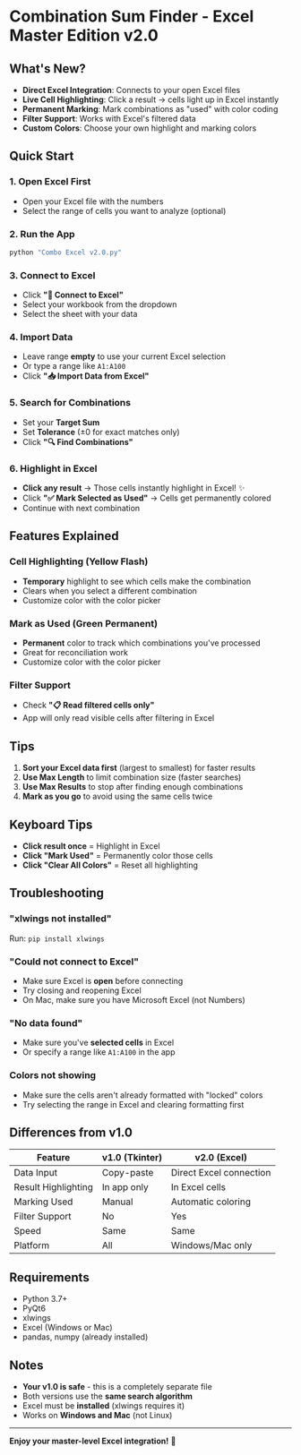# Combination Sum Finder - Excel Master Edition v2.0

## What's New?
- **Direct Excel Integration**: Connects to your open Excel files
- **Live Cell Highlighting**: Click a result → cells light up in Excel instantly
- **Permanent Marking**: Mark combinations as "used" with color coding
- **Filter Support**: Works with Excel's filtered data
- **Custom Colors**: Choose your own highlight and marking colors

## Quick Start

### 1. Open Excel First
- Open your Excel file with the numbers
- Select the range of cells you want to analyze (optional)

### 2. Run the App
```bash
python "Combo Excel v2.0.py"
```

### 3. Connect to Excel
- Click **"🔌 Connect to Excel"**
- Select your workbook from the dropdown
- Select the sheet with your data

### 4. Import Data
- Leave range **empty** to use your current Excel selection
- Or type a range like `A1:A100`
- Click **"📥 Import Data from Excel"**

### 5. Search for Combinations
- Set your **Target Sum**
- Set **Tolerance** (±0 for exact matches only)
- Click **"🔍 Find Combinations"**

### 6. Highlight in Excel
- **Click any result** → Those cells instantly highlight in Excel! ✨
- Click **"✅ Mark Selected as Used"** → Cells get permanently colored
- Continue with next combination

## Features Explained

### Cell Highlighting (Yellow Flash)
- **Temporary** highlight to see which cells make the combination
- Clears when you select a different combination
- Customize color with the color picker

### Mark as Used (Green Permanent)
- **Permanent** color to track which combinations you've processed
- Great for reconciliation work
- Customize color with the color picker

### Filter Support
- Check **"📋 Read filtered cells only"**
- App will only read visible cells after filtering in Excel

## Tips

1. **Sort your Excel data first** (largest to smallest) for faster results
2. **Use Max Length** to limit combination size (faster searches)
3. **Use Max Results** to stop after finding enough combinations
4. **Mark as you go** to avoid using the same cells twice

## Keyboard Tips

- **Click result once** = Highlight in Excel
- **Click "Mark Used"** = Permanently color those cells
- **Click "Clear All Colors"** = Reset all highlighting

## Troubleshooting

### "xlwings not installed"
Run: `pip install xlwings`

### "Could not connect to Excel"
- Make sure Excel is **open** before connecting
- Try closing and reopening Excel
- On Mac, make sure you have Microsoft Excel (not Numbers)

### "No data found"
- Make sure you've **selected cells** in Excel
- Or specify a range like `A1:A100` in the app

### Colors not showing
- Make sure the cells aren't already formatted with "locked" colors
- Try selecting the range in Excel and clearing formatting first

## Differences from v1.0

| Feature | v1.0 (Tkinter) | v2.0 (Excel) |
|---------|---------------|--------------|
| Data Input | Copy-paste | Direct Excel connection |
| Result Highlighting | In app only | In Excel cells |
| Marking Used | Manual | Automatic coloring |
| Filter Support | No | Yes |
| Speed | Same | Same |
| Platform | All | Windows/Mac only |

## Requirements

- Python 3.7+
- PyQt6
- xlwings
- Excel (Windows or Mac)
- pandas, numpy (already installed)

## Notes

- **Your v1.0 is safe** - this is a completely separate file
- Both versions use the **same search algorithm**
- Excel must be **installed** (xlwings requires it)
- Works on **Windows and Mac** (not Linux)

---

**Enjoy your master-level Excel integration!** 🚀
